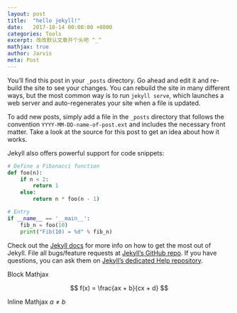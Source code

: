 ```yaml
---
layout: post
title:  "hello jekyll!"
date:   2017-10-14 00:00:00 +0800
categories: Tools
excerpt: 改改默认文章开个头吧 ^_^
mathjax: true
author: Jarvis
meta: Post
---
```


You’ll find this post in your `_posts` directory. Go ahead and edit it and re-build the site to see your changes. You can rebuild the site in many different ways, but the most common way is to run `jekyll serve`, which launches a web server and auto-regenerates your site when a file is updated.

To add new posts, simply add a file in the `_posts` directory that follows the convention `YYYY-MM-DD-name-of-post.ext` and includes the necessary front matter. Take a look at the source for this post to get an idea about how it works.

Jekyll also offers powerful support for code snippets:

```python
# Define a Fibonacci function
def foo(n):
    if n < 2:
        return 1
    else:
        return n * foo(n - 1)

# Entry
if __name__ == '__main__':
    fib_n = foo(10)
    print("Fib(10) = %d" % fib_n)
```

Check out the [Jekyll docs][jekyll] for more info on how to get the most out of Jekyll. File all bugs/feature requests at [Jekyll’s GitHub repo][jekyll-gh]. If you have questions, you can ask them on [Jekyll’s dedicated Help repository][jekyll-help].

[jekyll]:      http://jekyllrb.com
[jekyll-gh]:   https://github.com/jekyll/jekyll
[jekyll-help]: https://github.com/jekyll/jekyll-help

Block Mathjax 

$$
f(x) = \frac{ax + b}{cx + d}
$$

Inline Mathjax $a \neq b$

